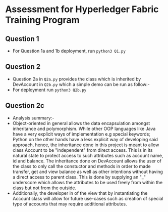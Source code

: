 # Assessment for Hyperledger Fabric Training Program
## Question 1
- For Question 1a and 1b deployment, run ```python3 Q1.py```
## Question 2
- Question 2a in ```Q2a.py``` provides the class which is inherited by DevAccount in ```Q2b.py``` which a simple demo can be run as follow:-  
- For deployment run ```python3 Q2b.py```
## Question 2c
- Analysis summary:-
- Object-oriented in general allows the data encapsulation amongst inheritance and polymorphism. While other OOP languages like Java have a very explicit ways of implementation e.g special keywords; Python on the other hands have a less explicit way of developing said approach, hence, the inheritance done in this project is meant to allow class Account to be "independent" from direct access. This is in its natural state to protect access to such attributes such as account name, id and balance. The inheritance done on DevAccount allows the user of the class to only call the constuctor and methods in order to made transfer, get and view balance as well as other intentions without having a direct access to parent class. This is done by supplying an "_" underscore which allows the attributes to be used freely from within the class but not from the outside.
- Additionally, the developer in of the view that by instantiating the Account class will allow for future use-cases such as creation of special type of accounts that may require additional attributes.